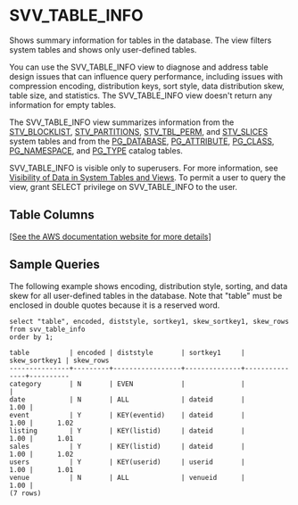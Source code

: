 # SVV\_TABLE\_INFO<a name="r_SVV_TABLE_INFO"></a>

Shows summary information for tables in the database\. The view filters system tables and shows only user\-defined tables\. 

You can use the SVV\_TABLE\_INFO view to diagnose and address table design issues that can influence query performance, including issues with compression encoding, distribution keys, sort style, data distribution skew, table size, and statistics\. The SVV\_TABLE\_INFO view doesn't return any information for empty tables\.

The SVV\_TABLE\_INFO view summarizes information from the [STV\_BLOCKLIST](r_STV_BLOCKLIST.md), [STV\_PARTITIONS](r_STV_PARTITIONS.md), [STV\_TBL\_PERM](r_STV_TBL_PERM.md), and [STV\_SLICES](r_STV_SLICES.md) system tables and from the [PG\_DATABASE](https://www.postgresql.org/docs/8.0/static/catalog-pg-database.html), [PG\_ATTRIBUTE](https://www.postgresql.org/docs/8.0/static/catalog-pg-attribute.html), [PG\_CLASS](https://www.postgresql.org/docs/8.0/static/catalog-pg-class.html), [PG\_NAMESPACE](https://www.postgresql.org/docs/8.0/static/catalog-pg-namespace.html), and [PG\_TYPE](https://www.postgresql.org/docs/8.0/static/catalog-pg-type.html) catalog tables\. 

SVV\_TABLE\_INFO is visible only to superusers\. For more information, see [Visibility of Data in System Tables and Views](c_visibility-of-data.md)\. To permit a user to query the view, grant SELECT privilege on SVV\_TABLE\_INFO to the user\.

## Table Columns<a name="SVV_TABLE_INFO-table-columns"></a>

[\[See the AWS documentation website for more details\]](http://docs.aws.amazon.com/redshift/latest/dg/r_SVV_TABLE_INFO.html)

## Sample Queries<a name="SVV_TABLE_INFO-sample-queries"></a>

The following example shows encoding, distribution style, sorting, and data skew for all user\-defined tables in the database\. Note that "table" must be enclosed in double quotes because it is a reserved word\.

```
select "table", encoded, diststyle, sortkey1, skew_sortkey1, skew_rows
from svv_table_info
order by 1;

table          | encoded | diststyle       | sortkey1     | skew_sortkey1 | skew_rows
---------------+---------+-----------------+--------------+---------------+----------
category       | N       | EVEN            |              |               |          
date           | N       | ALL             | dateid       |          1.00 |          
event          | Y       | KEY(eventid)    | dateid       |          1.00 |      1.02
listing        | Y       | KEY(listid)     | dateid       |          1.00 |      1.01
sales          | Y       | KEY(listid)     | dateid       |          1.00 |      1.02
users          | Y       | KEY(userid)     | userid       |          1.00 |      1.01
venue          | N       | ALL             | venueid      |          1.00 |          
(7 rows)
```